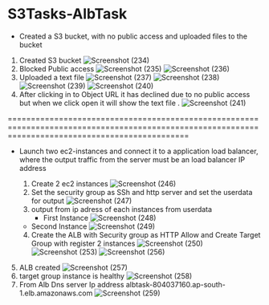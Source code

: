 # S3Tasks-AlbTask
 * Created a S3 bucket, with no public access and uploaded files to the bucket 
1) Created S3 bucket
![Screenshot (234)](https://github.com/cloudmoh/S3Tasks-AlbTask/assets/126796948/8ea5361f-ec4b-4245-89fa-0b72dd63e25f)
2) Blocked Public access
![Screenshot (235)](https://github.com/cloudmoh/S3Tasks-AlbTask/assets/126796948/5a58925a-3339-4fb4-b28d-41173bbcd39b)
![Screenshot (236)](https://github.com/cloudmoh/S3Tasks-AlbTask/assets/126796948/abe8e93f-1578-4b89-b308-c1320b778c16)
3) Uploaded a text file 
![Screenshot (237)](https://github.com/cloudmoh/S3Tasks-AlbTask/assets/126796948/87c230ee-2595-4c4e-b433-d4e1fe278243)
![Screenshot (238)](https://github.com/cloudmoh/S3Tasks-AlbTask/assets/126796948/f642595b-e052-4484-ab13-a41a82d6b9d1)
![Screenshot (239)](https://github.com/cloudmoh/S3Tasks-AlbTask/assets/126796948/42bf86d4-bb63-4ef5-8ce2-a0db64cf0873)
![Screenshot (240)](https://github.com/cloudmoh/S3Tasks-AlbTask/assets/126796948/503922d1-31ce-48c8-8970-816ff3a7da76)
4) After clicking in to Object URL it has declined due to no public access but when we click open it will show the text file .
![Screenshot (241)](https://github.com/cloudmoh/S3Tasks-AlbTask/assets/126796948/363feae5-b39c-4edb-9ab2-483e553c2b15)

===================================================================================================================================================

* Launch two ec2-instances and connect it to a application load balancer, where the output traffic from the server must be an load balancer IP address

  1) Create 2 ec2 instances
![Screenshot (246)](https://github.com/cloudmoh/S3Tasks-AlbTask/assets/126796948/653c0ef3-f3a9-4637-9d25-1d61259c0cb1)
  2) Set the security group as SSh and http server and set the userdata for output
  ![Screenshot (247)](https://github.com/cloudmoh/S3Tasks-AlbTask/assets/126796948/1834f814-83fb-498f-87e3-b620a2cac17c)
  3) output from ip adress of each instances from userdata
     * First Instance
  ![Screenshot (248)](https://github.com/cloudmoh/S3Tasks-AlbTask/assets/126796948/23167e40-c12d-4fe0-be59-688cfed7ea11)
    * Second Instance
  ![Screenshot (249)](https://github.com/cloudmoh/S3Tasks-AlbTask/assets/126796948/4c1f3b0f-2d67-45a2-a0b8-c24d463cc0d9)


  4) Create the ALB with Security group as HTTP Allow and Create Target Group with register 2 instances
  ![Screenshot (250)](https://github.com/cloudmoh/S3Tasks-AlbTask/assets/126796948/544516c1-7493-4e88-b6f3-eeebc7a11826)
![Screenshot (253)](https://github.com/cloudmoh/S3Tasks-AlbTask/assets/126796948/5e51ca47-b4e0-4651-84f4-81821dbbdd41)
![Screenshot (256)](https://github.com/cloudmoh/S3Tasks-AlbTask/assets/126796948/105565f1-b13a-4907-a6bc-301f9d723281)
 5) ALB created
![Screenshot (257)](https://github.com/cloudmoh/S3Tasks-AlbTask/assets/126796948/7ffeed45-80fc-4178-ae78-fe944ebcd604)
  6) target group instance is healthy
     ![Screenshot (258)](https://github.com/cloudmoh/S3Tasks-AlbTask/assets/126796948/e51be7a6-17e1-45f4-8453-e9f96c9b74f2)
  7) From Alb Dns server Ip address
     albtask-804037160.ap-south-1.elb.amazonaws.com
     ![Screenshot (259)](https://github.com/cloudmoh/S3Tasks-AlbTask/assets/126796948/403e6589-057c-4fd4-897c-fb7621f10d79)




      


     





     
